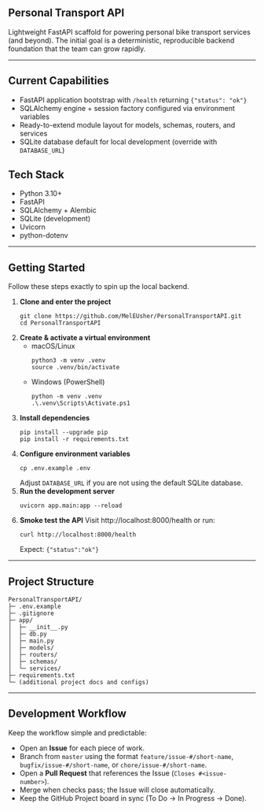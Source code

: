 ## Personal Transport API

Lightweight FastAPI scaffold for powering personal bike transport services (and beyond).
The initial goal is a deterministic, reproducible backend foundation that the team can grow rapidly.

---

## Current Capabilities
- FastAPI application bootstrap with `/health` returning `{"status": "ok"}`
- SQLAlchemy engine + session factory configured via environment variables
- Ready-to-extend module layout for models, schemas, routers, and services
- SQLite database default for local development (override with `DATABASE_URL`)

## Tech Stack
- Python 3.10+
- FastAPI
- SQLAlchemy + Alembic
- SQLite (development)
- Uvicorn
- python-dotenv

---

## Getting Started
Follow these steps exactly to spin up the local backend.

1. **Clone and enter the project**
   ```
   git clone https://github.com/MelEUsher/PersonalTransportAPI.git
   cd PersonalTransportAPI
   ```
2. **Create & activate a virtual environment**
   - macOS/Linux
     ```
     python3 -m venv .venv
     source .venv/bin/activate
     ```
   - Windows (PowerShell)
     ```
     python -m venv .venv
     .\.venv\Scripts\Activate.ps1
     ```
3. **Install dependencies**
   ```
   pip install --upgrade pip
   pip install -r requirements.txt
   ```
4. **Configure environment variables**
   ```
   cp .env.example .env
   ```
   Adjust `DATABASE_URL` if you are not using the default SQLite database.
5. **Run the development server**
   ```
   uvicorn app.main:app --reload
   ```
6. **Smoke test the API**
   Visit http://localhost:8000/health or run:
   ```
   curl http://localhost:8000/health
   ```
   Expect: `{"status":"ok"}`

---

## Project Structure
```
PersonalTransportAPI/
├─ .env.example
├─ .gitignore
├─ app/
│  ├─ __init__.py
│  ├─ db.py
│  ├─ main.py
│  ├─ models/
│  ├─ routers/
│  ├─ schemas/
│  └─ services/
├─ requirements.txt
└─ (additional project docs and configs)
```

---

## Development Workflow
Keep the workflow simple and predictable:
- Open an **Issue** for each piece of work.
- Branch from `master` using the format `feature/issue-#/short-name`, `bugfix/issue-#/short-name`, or `chore/issue-#/short-name`.
- Open a **Pull Request** that references the Issue (`Closes #<issue-number>`).
- Merge when checks pass; the Issue will close automatically.
- Keep the GitHub Project board in sync (To Do → In Progress → Done).
